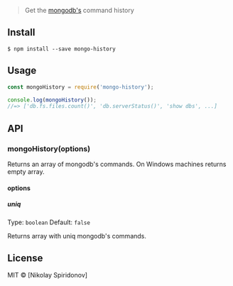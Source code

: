 > Get the [mongodb's](https://www.mongodb.org/) command history


## Install

```
$ npm install --save mongo-history
```


## Usage

```js
const mongoHistory = require('mongo-history');

console.log(mongoHistory());
//=> ['db.fs.files.count()', 'db.serverStatus()', 'show dbs', ...]
```


## API

### mongoHistory(options)

Returns an array of mongodb's commands.
On Windows machines returns empty array.

#### options

##### uniq

Type: `boolean`
Default: `false`

Returns array with uniq mongodb's commands.

## License

MIT © [Nikolay Spiridonov]

